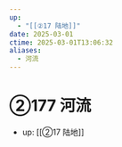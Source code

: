 ```yaml
---
up:
  - "[[②17 陆地]]"
date: 2025-03-01
ctime: 2025-03-01T13:06:32
aliases:
  - 河流
---
```


# ②177 河流

- up: [[②17 陆地]]
